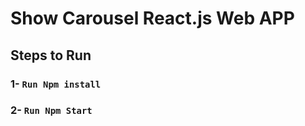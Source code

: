 # Show Carousel React.js Web APP 

## Steps to Run

### 1- `Run Npm install`
### 2- `Run Npm Start`

